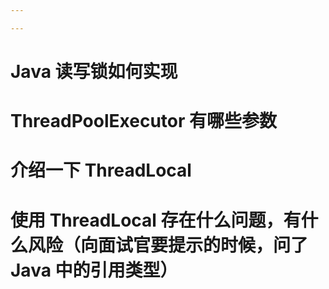 ```yaml
---

---
```


# Java 读写锁如何实现 



# ThreadPoolExecutor 有哪些参数 



# 介绍一下 ThreadLocal 



# 使用 ThreadLocal 存在什么问题，有什么风险（向面试官要提示的时候，问了 Java 中的引用类型） 